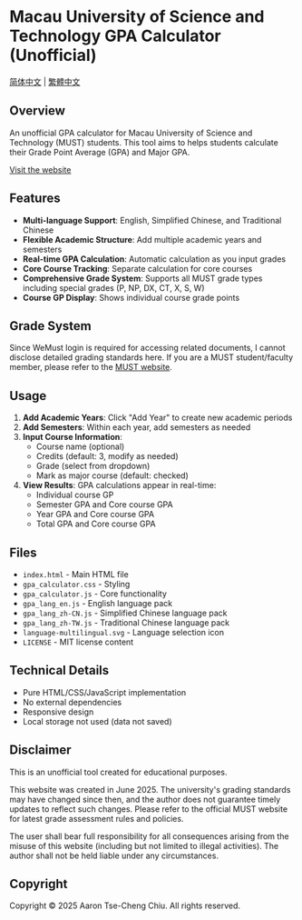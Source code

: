 # Macau University of Science and Technology GPA Calculator (Unofficial)

[简体中文](README_zh-CN.md) | [繁體中文](README_zh-TW.md)

## Overview

An unofficial GPA calculator for Macau University of Science and Technology (MUST) students. This tool aims to helps students calculate their Grade Point Average (GPA) and Major GPA.

[Visit the website](https://aaron-z-chiu.github.io/GPA/) 

## Features

- **Multi-language Support**: English, Simplified Chinese, and Traditional Chinese
- **Flexible Academic Structure**: Add multiple academic years and semesters
- **Real-time GPA Calculation**: Automatic calculation as you input grades
- **Core Course Tracking**: Separate calculation for core courses
- **Comprehensive Grade System**: Supports all MUST grade types including special grades (P, NP, DX, CT, X, S, W)
- **Course GP Display**: Shows individual course grade points

## Grade System

Since WeMust login is required for accessing related documents, I cannot disclose detailed grading standards here. If you are a MUST student/faculty member, please refer to the [MUST website](https://student-wmweb.must.edu.mo/ebook/handbook/Books/Chapters-EN/Undergraduate/UG-CH-4.pdf).

## Usage

1. **Add Academic Years**: Click "Add Year" to create new academic periods
2. **Add Semesters**: Within each year, add semesters as needed
3. **Input Course Information**:
   - Course name (optional)
   - Credits (default: 3, modify as needed)
   - Grade (select from dropdown)
   - Mark as major course (default: checked)
4. **View Results**: GPA calculations appear in real-time:
   - Individual course GP
   - Semester GPA and Core course GPA
   - Year GPA and Core course GPA
   - Total GPA and Core course GPA

## Files

- `index.html` - Main HTML file
- `gpa_calculator.css` - Styling
- `gpa_calculator.js` - Core functionality
- `gpa_lang_en.js` - English language pack
- `gpa_lang_zh-CN.js` - Simplified Chinese language pack
- `gpa_lang_zh-TW.js` - Traditional Chinese language pack
- `language-multilingual.svg` - Language selection icon
- `LICENSE` - MIT license content

## Technical Details

- Pure HTML/CSS/JavaScript implementation
- No external dependencies
- Responsive design
- Local storage not used (data not saved)

## Disclaimer

This is an unofficial tool created for educational purposes. 

This website was created in June 2025. The university's grading standards may have changed since then, and the author does not guarantee timely updates to reflect such changes. Please refer to the official MUST website for latest grade assessment rules and policies.

The user shall bear full responsibility for all consequences arising from the misuse of this website (including but not limited to illegal activities). The author shall not be held liable under any circumstances.

## Copyright

Copyright © 2025 Aaron Tse-Cheng Chiu. All rights reserved.
